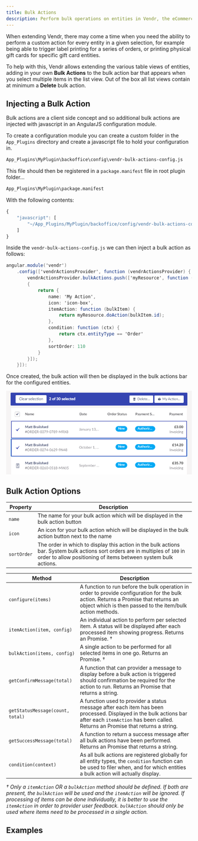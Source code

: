 ```yaml
---
title: Bulk Actions
description: Perform bulk operations on entities in Vendr, the eCommerce solution for Umbraco v8+
---
```


When extending Vendr, there may come a time when you need the ability to perform a custom action for every entity in a given selection, for example being able to trigger label printing for a series of orders, or printing physical gift cards for specific gift card entities.

To help with this, Vendr allows extending the various table views of entities, adding in your own **Bulk Actions** to the bulk action bar that appears when you select multiple items in the list view. Out of the box all list views contain at minimum a **Delete** bulk action.

## Injecting a Bulk Action

Bulk actions are a client side concept and so additional bulk actions are injected with javascript in an AngularJS configuration module.

To create a configuration module you can create a custom folder in the `App_Plugins` directory and create a javascript file to hold your configuration in.

````bash
App_Plugins\MyPlugin\backoffice\config\vendr-bulk-actions-config.js
````

This file should then be registered in a `package.manifest` file in root plugin folder...

````bash
App_Plugins\MyPlugin\package.manifest
````

With the following contents:

````javascript
{
    "javascript": [
        "~/App_Plugins/MyPlugin/backoffice/config/vendr-bulk-actions-config.js"
    ]
}
````

Inside the `vendr-bulk-actions-config.js` we can then inject a bulk action as follows:


````csharp
angular.module('vendr')
    .config(['vendrActionsProvider', function (vendrActionsProvider) {
        vendrActionsProvider.bulkActions.push(['myResource', function (myResource)
        {
            return {
                name: 'My Action',
                icon: 'icon-box',
                itemAction: function (bulkItem) {
                    return myResource.doAction(bulkItem.id);
                },
                condition: function (ctx) {
                    return ctx.entityType == 'Order'
                },
                sortOrder: 110
            }
        }]);
    }]):

````

Once created, the bulk action will then be displayed in the bulk actions bar for the configured entities.

![Bulk Action Button](/media/screenshots/custom_bulk_action.png)

## Bulk Action Options

| Property | Description |
| -------- | ----------- |
| `name` | The name for your bulk action which will be displayed in the bulk action button |
| `icon` | An icon for your bulk action which will be displayed in the bulk action button next to the name |
| `sortOrder` | The order in which to display this action in the bulk actions bar. System bulk actions sort orders are in multiples of `100` in order to allow positioning of items between system bulk actions. |

| Method | Description |
| ------ | ----------- |
| `configure(items)` | A function to run before the bulk operation in order to provide configuration for the bulk action. Returns a Promise that returns an object which is then passed to the item/bulk action methods. |
| `itemAction(item, config)` | An individual action to perform per selected item. A status will be displayed after each processed item showing progress. Returns an Promise. † |
| `bulkAction(items, config)` | A single action to be performed for all selected items in one go. Returns an Promise. † |
| `getConfirmMessage(total)` | A function that can provider a message to display before a bulk action is triggered should confirmation be required for the action to run. Returns an Promise that returns a string. |
| `getStatusMessage(count, total)` | A function used to provider a status message after each item has been processed. Displayed in the bulk actions bar after each `itemAction` has been called. Returns an Promise that returns a string. |
| `getSuccessMessage(total)` | A function to return a success message after all bulk actions have been performed. Returns an Promise that returns a string. |
| `condition(context)` | As all bulk actions are registered globally for all entity types, the `condition` function can be used to filer when, and for which entities a bulk action will actually display. |

*† Only a `itemAction` OR a `bulkAction` method should be defined. If both are present, the `bulkAction` will be used and the `itemAction` will be ignored. If processing of items can be done individually, it is better to use the `itemAction` in order to provider user feedback. `bulkAction` should only be used where items need to be processed in a single action.*

## Examples

